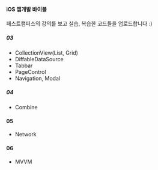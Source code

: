#### iOS 앱개발 바이블
패스트캠퍼스의 강의를 보고 실습, 복습한 코드들을 업로드합니다 :) 
##### 03 
- CollectionView(List, Grid)
- DiffableDataSource
- Tabbar
- PageControl
- Navigation, Modal
  
##### 04
- Combine

#### 05
- Network

#### 06
- MVVM
